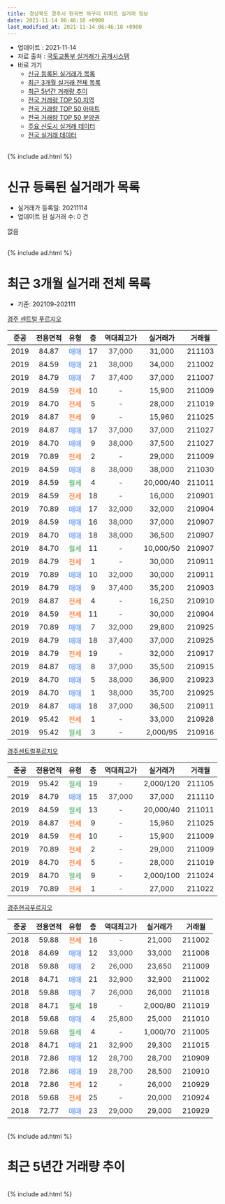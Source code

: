 ```yaml
---
title: 경상북도 경주시 현곡면 하구리 아파트 실거래 정보
date: 2021-11-14 06:46:18 +0900
last_modified_at: 2021-11-14 06:46:18 +0900
---
```


* 업데이트 : 2021-11-14
* 자료 출처 : [국토교통부 실거래가 공개시스템](http://rt.molit.go.kr)
* 바로 가기
    * [신규 등록된 실거래가 목록](#신규-등록된-실거래가-목록)
    * [최근 3개월 실거래 전체 목록](#최근-3개월-실거래-전체-목록)
    * [최근 5년간 거래량 추이](#최근-5년간-거래량-추이)
    * [전국 거래량 TOP 50 지역](https://inasie.github.io/apt-trade-info/최근-3개월-전국에서-가장-거래가-많이-발생한-지역)
    * [전국 거래량 TOP 50 아파트](https://inasie.github.io/apt-trade-info/최근-3개월-전국에서-가장-거래가-많이-발생한-아파트)
    * [전국 거래량 TOP 50 분양권](https://inasie.github.io/apt-trade-info/최근-3개월-전국에서-가장-거래가-많이-발생한-분양권)
    * [주요 신도시 실거래 데이터](https://inasie.github.io/apt-trade-info/주요-신도시)
    * [전국 실거래 데이터](https://inasie.github.io/apt-trade-info/전국)
<br>
{% include ad.html %}
<br>

# 신규 등록된 실거래가 목록
* 실거래가 등록일: 20211114
* 업데이트 된 실거래 수: 0 건

없음

<br>
{% include ad.html %}
<br>

# 최근 3개월 실거래 전체 목록
* 기준: 202109-202111


[경주 센트럴 푸르지오](https://search.naver.com/search.naver?query=%EA%B2%BD%EC%83%81%EB%B6%81%EB%8F%84+%EA%B2%BD%EC%A3%BC%EC%8B%9C+%ED%98%84%EA%B3%A1%EB%A9%B4+%ED%95%98%EA%B5%AC%EB%A6%AC+%EA%B2%BD%EC%A3%BC+%EC%84%BC%ED%8A%B8%EB%9F%B4+%ED%91%B8%EB%A5%B4%EC%A7%80%EC%98%A4)

|준공|전용면적|유형|층|역대최고가|실거래가|거래월|
|:---:|:---:|:---:|:---:|:---:|:---:|:---:|
|2019|84.87|<span style="color:#4285f3">매매</span>|17|<span style="color:#444444">37,000</span>|31,000|211103|
|2019|84.59|<span style="color:#4285f3">매매</span>|21|<span style="color:#444444">38,000</span>|34,000|211002|
|2019|84.79|<span style="color:#4285f3">매매</span>|7|<span style="color:#444444">37,400</span>|37,000|211007|
|2019|84.59|<span style="color:#ff5a00">전세</span>|10|<span style="color:#444444">-</span>|15,900|211009|
|2019|84.70|<span style="color:#ff5a00">전세</span>|5|<span style="color:#444444">-</span>|28,000|211019|
|2019|84.87|<span style="color:#ff5a00">전세</span>|9|<span style="color:#444444">-</span>|15,960|211025|
|2019|84.87|<span style="color:#4285f3">매매</span>|17|<span style="color:#444444">37,000</span>|37,000|211027|
|2019|84.70|<span style="color:#4285f3">매매</span>|9|<span style="color:#444444">38,000</span>|37,500|211027|
|2019|70.89|<span style="color:#ff5a00">전세</span>|2|<span style="color:#444444">-</span>|29,000|211009|
|2019|84.59|<span style="color:#4285f3">매매</span>|8|<span style="color:#444444">38,000</span>|38,000|211030|
|2019|84.59|<span style="color:#34a853">월세</span>|4|<span style="color:#444444">-</span>|20,000/40|211011|
|2019|84.59|<span style="color:#ff5a00">전세</span>|18|<span style="color:#444444">-</span>|16,000|210901|
|2019|70.89|<span style="color:#4285f3">매매</span>|17|<span style="color:#444444">32,000</span>|32,000|210904|
|2019|84.59|<span style="color:#4285f3">매매</span>|16|<span style="color:#444444">38,000</span>|37,000|210907|
|2019|84.70|<span style="color:#4285f3">매매</span>|18|<span style="color:#444444">38,000</span>|36,500|210907|
|2019|84.70|<span style="color:#34a853">월세</span>|11|<span style="color:#444444">-</span>|10,000/50|210907|
|2019|84.79|<span style="color:#ff5a00">전세</span>|1|<span style="color:#444444">-</span>|30,000|210911|
|2019|70.89|<span style="color:#4285f3">매매</span>|10|<span style="color:#444444">32,000</span>|30,000|210911|
|2019|84.79|<span style="color:#4285f3">매매</span>|9|<span style="color:#444444">37,400</span>|35,200|210903|
|2019|84.87|<span style="color:#ff5a00">전세</span>|4|<span style="color:#444444">-</span>|16,250|210910|
|2019|84.59|<span style="color:#ff5a00">전세</span>|11|<span style="color:#444444">-</span>|30,000|210904|
|2019|70.89|<span style="color:#4285f3">매매</span>|7|<span style="color:#444444">32,000</span>|29,800|210925|
|2019|84.79|<span style="color:#4285f3">매매</span>|18|<span style="color:#444444">37,400</span>|37,000|210925|
|2019|84.79|<span style="color:#ff5a00">전세</span>|19|<span style="color:#444444">-</span>|32,000|210917|
|2019|84.87|<span style="color:#4285f3">매매</span>|8|<span style="color:#444444">37,000</span>|35,500|210915|
|2019|84.70|<span style="color:#4285f3">매매</span>|5|<span style="color:#444444">38,000</span>|36,900|210923|
|2019|84.70|<span style="color:#4285f3">매매</span>|1|<span style="color:#444444">38,000</span>|35,700|210925|
|2019|84.87|<span style="color:#4285f3">매매</span>|18|<span style="color:#444444">37,000</span>|36,500|210911|
|2019|95.42|<span style="color:#ff5a00">전세</span>|1|<span style="color:#444444">-</span>|33,000|210928|
|2019|95.42|<span style="color:#34a853">월세</span>|3|<span style="color:#444444">-</span>|2,000/95|210916|

[경주센트럴푸르지오](https://search.naver.com/search.naver?query=%EA%B2%BD%EC%83%81%EB%B6%81%EB%8F%84+%EA%B2%BD%EC%A3%BC%EC%8B%9C+%ED%98%84%EA%B3%A1%EB%A9%B4+%ED%95%98%EA%B5%AC%EB%A6%AC+%EA%B2%BD%EC%A3%BC%EC%84%BC%ED%8A%B8%EB%9F%B4%ED%91%B8%EB%A5%B4%EC%A7%80%EC%98%A4)

|준공|전용면적|유형|층|역대최고가|실거래가|거래월|
|:---:|:---:|:---:|:---:|:---:|:---:|:---:|
|2019|95.42|<span style="color:#34a853">월세</span>|19|<span style="color:#444444">-</span>|2,000/120|211105|
|2019|84.79|<span style="color:#4285f3">매매</span>|15|<span style="color:#444444">37,000</span>|37,000|211110|
|2019|84.59|<span style="color:#34a853">월세</span>|13|<span style="color:#444444">-</span>|20,000/40|211011|
|2019|84.87|<span style="color:#ff5a00">전세</span>|9|<span style="color:#444444">-</span>|15,960|211025|
|2019|84.59|<span style="color:#ff5a00">전세</span>|10|<span style="color:#444444">-</span>|15,900|211009|
|2019|70.89|<span style="color:#ff5a00">전세</span>|2|<span style="color:#444444">-</span>|29,000|211009|
|2019|84.70|<span style="color:#ff5a00">전세</span>|5|<span style="color:#444444">-</span>|28,000|211019|
|2019|84.70|<span style="color:#34a853">월세</span>|9|<span style="color:#444444">-</span>|2,000/100|211024|
|2019|70.89|<span style="color:#ff5a00">전세</span>|1|<span style="color:#444444">-</span>|27,000|211022|

[경주현곡푸르지오](https://search.naver.com/search.naver?query=%EA%B2%BD%EC%83%81%EB%B6%81%EB%8F%84+%EA%B2%BD%EC%A3%BC%EC%8B%9C+%ED%98%84%EA%B3%A1%EB%A9%B4+%ED%95%98%EA%B5%AC%EB%A6%AC+%EA%B2%BD%EC%A3%BC%ED%98%84%EA%B3%A1%ED%91%B8%EB%A5%B4%EC%A7%80%EC%98%A4)

|준공|전용면적|유형|층|역대최고가|실거래가|거래월|
|:---:|:---:|:---:|:---:|:---:|:---:|:---:|
|2018|59.88|<span style="color:#ff5a00">전세</span>|16|<span style="color:#444444">-</span>|21,000|211002|
|2018|84.69|<span style="color:#4285f3">매매</span>|12|<span style="color:#444444">33,000</span>|33,000|211008|
|2018|59.88|<span style="color:#4285f3">매매</span>|2|<span style="color:#444444">26,000</span>|23,650|211009|
|2018|84.71|<span style="color:#4285f3">매매</span>|21|<span style="color:#444444">32,900</span>|32,900|211002|
|2018|59.88|<span style="color:#4285f3">매매</span>|7|<span style="color:#444444">26,000</span>|26,000|211018|
|2018|84.71|<span style="color:#34a853">월세</span>|18|<span style="color:#444444">-</span>|2,000/80|211019|
|2018|59.68|<span style="color:#4285f3">매매</span>|4|<span style="color:#444444">25,800</span>|25,000|211010|
|2018|59.68|<span style="color:#34a853">월세</span>|4|<span style="color:#444444">-</span>|1,000/70|211005|
|2018|84.71|<span style="color:#4285f3">매매</span>|21|<span style="color:#444444">32,900</span>|29,300|211015|
|2018|72.86|<span style="color:#4285f3">매매</span>|12|<span style="color:#444444">28,700</span>|28,700|210909|
|2018|72.86|<span style="color:#4285f3">매매</span>|19|<span style="color:#444444">28,700</span>|28,500|210910|
|2018|72.86|<span style="color:#ff5a00">전세</span>|12|<span style="color:#444444">-</span>|26,000|210929|
|2018|59.68|<span style="color:#ff5a00">전세</span>|25|<span style="color:#444444">-</span>|20,000|210924|
|2018|72.77|<span style="color:#4285f3">매매</span>|23|<span style="color:#444444">29,000</span>|29,000|210929|


<br>
{% include ad.html %}
<br>

# 최근 5년간 거래량 추이


<div style="width:100%;">
    <canvas id="deal_progress" height="200"></canvas>
</div>

<script>
new Chart(document.getElementById("deal_progress"), {
    type: 'line',
    data: {
        labels: ['201611','201612','201701','201702','201703','201704','201705','201706','201707','201708','201709','201710','201711','201712','201801','201802','201803','201804','201805','201806','201807','201808','201809','201810','201811','201812','201901','201902','201903','201904','201905','201906','201907','201908','201909','201910','201911','201912','202001','202002','202003','202004','202005','202006','202007','202008','202009','202010','202011','202012','202101','202102','202103','202104','202105','202106','202107','202108','202109','202110','202111'],
        datasets: [{
            label: '매매',
            pointRadius: 1,
            data: [0, 0, 0, 0, 0, 0, 0, 0, 0, 0, 0, 0, 0, 0, 22, 20, 32, 15, 11, 15, 8, 16, 9, 15, 27, 26, 36, 18, 12, 17, 19, 11, 16, 13, 40, 46, 38, 47, 57, 70, 19, 9, 22, 43, 24, 15, 18, 39, 77, 96, 26, 23, 13, 18, 26, 23, 17, 15, 14, 11, 2],
            borderColor: "rgba(255, 201, 14, 1)",
            backgroundColor: "rgba(255, 201, 14, 0.5)",
            fill: false,
            lineTension: 0
        },{
            label: '전월세',
            pointRadius: 1,
            data: [0, 0, 0, 0, 0, 0, 0, 0, 0, 0, 0, 0, 0, 0, 16, 24, 38, 23, 7, 12, 3, 2, 5, 6, 0, 2, 23, 36, 34, 12, 8, 4, 3, 61, 161, 54, 20, 13, 20, 24, 18, 9, 6, 8, 4, 1, 3, 3, 5, 6, 15, 8, 13, 8, 12, 14, 9, 9, 10, 15, 1],
            borderColor: "rgba(0, 141, 185, 1)",
            backgroundColor: "rgba(0, 141, 185, 0.5)",
            fill: false,
            lineTension: 0
        }
        ]
    },
    options: {
        responsive: true,
        title: {
            display: false
        },
        tooltips: {
            mode: 'index',
            intersect: false
        },
        hover: {
            mode: 'nearest',
            intersect: true
        },
        scales: {
            xAxes: [{
                display: true,
                scaleLabel: {
                    display: true,
                    labelString: '년/월'
                }
            }],
            yAxes: [{
                display: true,
                ticks: {
                    suggestedMin: 0,
                },
                scaleLabel: {
                    display: true,
                    labelString: '실거래 수'
                }
            }]
        }
    }
});

</script>


<br>
{% include ad.html %}
<br>

